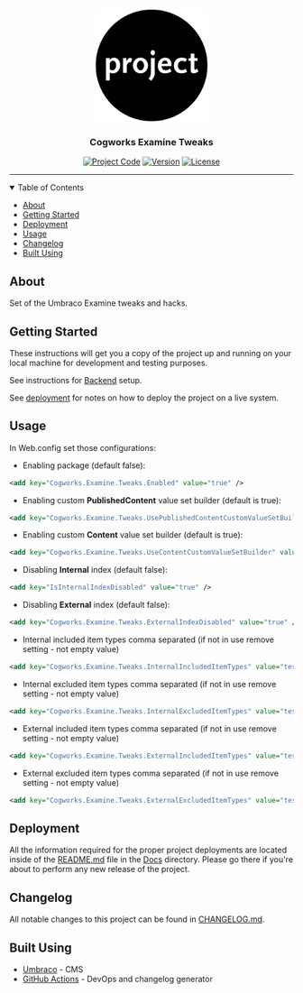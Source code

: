 <p align="center">
  <a href="" rel="noopener">
  <img width="200px" height="200px" src="Docs/img/logo.jpg" alt="Project logo"></a>
</p>

<h3 align="center">Cogworks Examine Tweaks</h3>

<div align="center">

[![Project Code](https://img.shields.io/static/v1?label=&message=Cogworks.Examine.Tweaks&color=lightgray&style=flat-square)]() [![Version](https://img.shields.io/static/v1?label=&message=version&color=informational&style=flat-square)](https://github.com/thecogworks/Cogworks.Examine.Tweaks/releases) [![License](https://img.shields.io/badge/license-MIT-4c9182.svg)](LICENSE.md)

</div>

---

<details open="open">
<summary>Table of Contents</summary>

- [About](#about)
- [Getting Started](#getting_started)
- [Deployment](#deployment)
- [Usage](#usage)
- [Changelog](#changelog)
- [Built Using](#built_using)

</details>

## About <a name = "about"></a>

Set of the Umbraco Examine tweaks and hacks.

## Getting Started <a name = "getting_started"></a>

These instructions will get you a copy of the project up and running on your local machine for development and testing purposes.

See instructions for [Backend](Source/README.md) setup.

See [deployment](#deployment) for notes on how to deploy the project on a live system.

## Usage <a name="usage"></a>

In Web.config set those configurations:

- Enabling package (default false):


```xml
<add key="Cogworks.Examine.Tweaks.Enabled" value="true" />
```

- Enabling custom **PublishedContent** value set builder (default is true):


```xml
<add key="Cogworks.Examine.Tweaks.UsePublishedContentCustomValueSetBuilder" value="true" />
```

- Enabling custom **Content** value set builder (default is true):


```xml
<add key="Cogworks.Examine.Tweaks.UseContentCustomValueSetBuilder" value="true" />
```

- Disabling **Internal** index (default false):


```xml
<add key="IsInternalIndexDisabled" value="true" />
```

- Disabling **External** index (default false):


```xml
<add key="Cogworks.Examine.Tweaks.ExternalIndexDisabled" value="true" />
```

- Internal included item types comma separated (if not in use remove setting - not empty value)


```xml
<add key="Cogworks.Examine.Tweaks.InternalIncludedItemTypes" value="testPage,anotherTestPage" />
```

- Internal excluded item types comma separated (if not in use remove setting - not empty value)


```xml
<add key="Cogworks.Examine.Tweaks.InternalExcludedItemTypes" value="testPage,anotherTestPage" />
```

- External included item types comma separated (if not in use remove setting - not empty value)


```xml
<add key="Cogworks.Examine.Tweaks.ExternalIncludedItemTypes" value="testPage,anotherTestPage" />
```

- External excluded item types comma separated (if not in use remove setting - not empty value)


```xml
<add key="Cogworks.Examine.Tweaks.ExternalExcludedItemTypes" value="testPage,anotherTestPage" />
```

## Deployment <a name = "deployment"></a>

All the information required for the proper project deployments are located inside of the [README.md](Docs/Deployment.md) file in the [Docs](Docs/) directory. Please go there if you're about to perform any new release of the project.

## Changelog <a name = "changelog"></a>

All notable changes to this project can be found in [CHANGELOG.md](CHANGELOG.md).

## Built Using <a name = "built_using"></a>

- [Umbraco](https://umbraco.com/) - CMS
- [GitHub Actions](https://docs.github.com/en/free-pro-team@latest/actions) - DevOps and changelog generator

